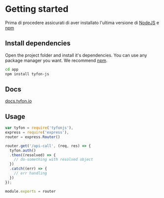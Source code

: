 
# Getting started

Prima di procedere assicurati di aver installato l'ultima versione di <a href="https://nodejs.org/en/" target="_blank">NodeJS</a> e <a href="https://www.npmjs.com"  target="_blank">npm</a>

## Install dependencies
Open the project folder and install it's dependencies. You can use any package manager you want. We recommend <a href="https://www.npmjs.com"  target="_blank">npm</a>.

```sh
cd app
npm install tyfon-js
```
## Docs
<a href="http://docs.tyfon.io/" target="_blank">docs.tyfon.io</a>


## Usage
```jsx
var tyfon = require('tyfonjs'),
express = require('express'),
router = express.Router()

router.get('/api-call', (req, res) => {
  tyfon.auth()
  .then((resolved) => {
    // do-something with resolved object
  })
  .catch((err) => {
    // err handling
  })
});

module.exports = router
```
